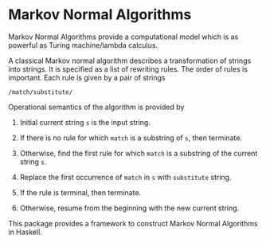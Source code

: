 # Markov Normal Algorithms

Markov Normal Algorithms provide a computational model which is as powerful as
Turing machine/lambda calculus. 

A classical Markov normal algorithm describes a transformation of strings into
strings. It is specified as a list of rewriting rules. The order of rules is
important. Each rule is given by a pair of strings
```
/match/substitute/
```

Operational semantics of the algorithm is provided by 

1. Initial current string `s` is the input string. 

1. If there is no rule for which `match` is a substring of `s`, then terminate.

1. Otherwise, find the first rule for which `match` is a substring of the current string
   `s`. 

1. Replace the first occurrence of `match` in `s` with `substitute` string. 

1. If the rule is terminal, then terminate. 

1. Otherwise, resume from the beginning with the new current string. 

This package provides a framework to construct Markov Normal Algorithms in
Haskell. 






